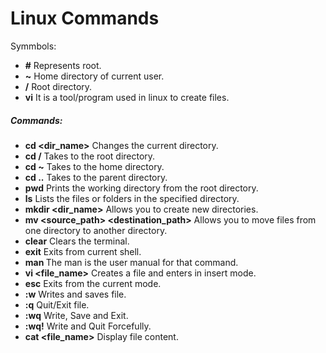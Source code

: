 # Linux Commands
Symmbols:
-	**#**	Represents root.
-	**~**	Home directory of current user.
-	**/**	Root directory.
-	**vi**	It is a tool/program used in linux to create files.

##### **Commands:**
-	**cd <dir_name>**	Changes the current directory.
-	**cd /**	Takes to the root directory.
-	**cd ~**	Takes to the home directory.
-	**cd ..**	Takes to the parent directory.
-	**pwd**		Prints the working directory from the root directory.
-	**ls**		Lists the files or folders in the specified directory.
-	**mkdir <dir_name>**	Allows you to create new directories.
-	**mv <source_path> <destination_path>**	Allows you to move files from one directory to another directory.
-	**clear**	Clears the terminal.
-	**exit**	Exits from current shell.
-	**man <command>**	The man <command> is the user manual for that command.
-	**vi <file_name>**	Creates a file and enters in insert mode.
-	**esc**	Exits from the current mode.
-	**:w**	Writes and saves file.
-	**:q**	Quit/Exit file.
-	**:wq**	Write, Save and Exit.
-	**:wq!**	Write and Quit Forcefully.
-	**cat <file_name>**	Display file content.
